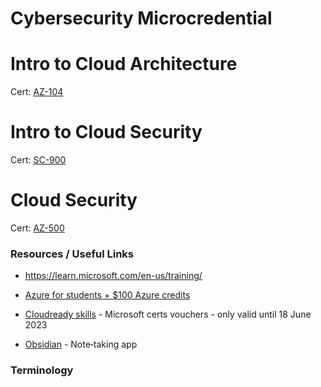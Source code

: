 # Cybersecurity Microcredential

# Intro to Cloud Architecture

Cert: [AZ-104](https://learn.microsoft.com/en-us/certifications/resources/study-guides/az-104)

# Intro to Cloud Security

Cert: [SC-900](https://learn.microsoft.com/en-us/certifications/resources/study-guides/sc-900)

# Cloud Security

Cert: [AZ-500](https://learn.microsoft.com/en-us/certifications/resources/study-guides/az-500)


### Resources / Useful Links

* https://learn.microsoft.com/en-us/training/

* [Azure for students + $100 Azure credits](https://azure.microsoft.com/en-us/free/students/) 

* [Cloudready skills](https://msftstudentcert.cloudreadyskills.com/) - Microsoft certs vouchers - only valid until 18 June 2023

* [Obsidian](https://obsidian.md/) -  Note‑taking app 

### Terminology


